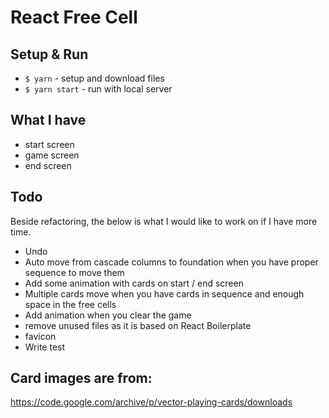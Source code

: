 # React Free Cell

## Setup & Run

- `$ yarn` - setup and download files
- `$ yarn start` - run with local server

## What I have

- start screen
- game screen
- end screen

## Todo

Beside refactoring, the below is what I would like to work on if I have more time.

- Undo
- Auto move from cascade columns to foundation when you have proper sequence to move them  
- Add some animation with cards on start / end screen
- Multiple cards move when you have cards in sequence and enough space in the free cells
- Add animation when you clear the game
- remove unused files as it is based on React Boilerplate 
- favicon
- Write test

## Card images are from:

https://code.google.com/archive/p/vector-playing-cards/downloads
